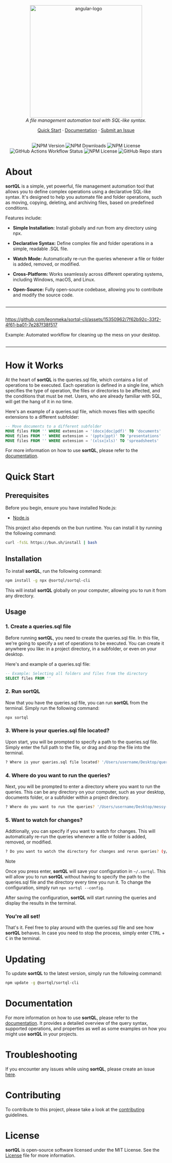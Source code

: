 <p align="center">
  <img src="https://github.com/leonmeka/sortql-cli/assets/15350962/c37fab56-5006-4e4d-84b5-00b2698525b0" alt="angular-logo" width="350px"/>
  <br>
  <em>A file management automation tool with SQL-like syntax.</em>
  <br>
</p>

<p align="center">
  <a href="#quick-start">Quick Start</a>
  ·
  <a href="./docs/documentation.md">Documentation</a>
  ·
  <a href="https://github.com/leonmeka/sortql-cli/issues"> 
  Submit an Issue</a>
  <br>
  <br>
</p>

<p align="center">
  <img alt="NPM Version" src="https://img.shields.io/npm/v/%40sortql%2Fsortql-cli">
  <img alt="NPM Downloads" src="https://img.shields.io/npm/dt/%40sortql%2Fsortql-cli">
  <img alt="NPM License" src="https://img.shields.io/npm/l/%40sortql%2Fsortql-cli">
  <img alt="GitHub Actions Workflow Status" src="https://img.shields.io/github/actions/workflow/status/leonmeka/sortql-cli/main.yaml">
  <img alt="NPM License" src="https://img.shields.io/badge/PRs-welcome-brightgreen">
  <img alt="GitHub Repo stars" src="https://img.shields.io/github/stars/leonmeka/sortql-cli">
</p>

# About

<b>sortQL</b> is a simple, yet powerful, file management automation tool that allows you to define complex operations using a declarative SQL-like syntax. It's designed to help you automate file and folder operations, such as moving, copying, deleting, and archiving files, based on predefined conditions.

Features include:

- <b>Simple Installation:</b> Install globally and run from any directory using npx.

- <b>Declarative Syntax:</b> Define complex file and folder operations in a simple, readable .SQL file.

- <b>Watch Mode:</b> Automatically re-run the queries whenever a file or folder is added, removed, or modified.

- <b>Cross-Platform:</b> Works seamlessly across different operating systems, including Windows, macOS, and Linux.

- <b>Open-Source:</b> Fully open-source codebase, allowing you to contribute and modify the source code.

<hr style="border: 1px solid #f0f0f0; margin-top: 2em; margin-bottom: 2em;">

https://github.com/leonmeka/sortql-cli/assets/15350962/7f62b92c-33f2-4f61-ba01-7e287f38f517

Example: Automated workflow for cleaning up the mess on your desktop.

<hr style="border: 1px solid #f0f0f0; margin-top: 2em; margin-bottom: 2em;">

# How it Works

At the heart of <b>sortQL</b> is the queries.sql file, which contains a list of operations to be executed. Each operation is defined in a single line, which specifies the type of operation, the files or directories to be affected, and the conditions that must be met. Users, who are already familiar with SQL, will get the hang of it in no time.

Here's an example of a queries.sql file, which moves files with specific extensions to a different subfolder:

```sql
-- Move documents to a different subfolder
MOVE files FROM '' WHERE extension = '(docx|doc|pdf)' TO 'documents'
MOVE files FROM '' WHERE extension = '(pptx|ppt)' TO 'presentations'
MOVE files FROM '' WHERE extension = '(xlsx|xls)' TO 'spreadsheets'
```

For more information on how to use <b>sortQL</b>, please refer to the [documentation](./docs/documentation.md).

# Quick Start

## Prerequisites

Before you begin, ensure you have installed Node.js:

- [Node.js](https://nodejs.org/en/download/)

This project also depends on the bun runtime. You can install it by running the following command:

```bash
curl -fsSL https://bun.sh/install | bash
```

## Installation

To install <b>sortQL</b>, run the following command:

```bash
npm install -g npx @sortql/sortql-cli
```

This will install <b>sortQL</b> globally on your computer, allowing you to run it from any directory.

## Usage

### 1. Create a queries.sql file

Before running <b>sortQL</b>, you need to create the queries.sql file. In this file, we're going to specify a set of operations to be executed. You can create it anywhere you like: in a project directory, in a subfolder, or even on your desktop.

Here's and example of a queries.sql file:

```sql
-- Example: Selecting all folders and files from the directory
SELECT files FROM ''
```

### 2. Run sortQL

Now that you have the queries.sql file, you can run <b>sortQL</b> from the terminal. Simply run the following command:

```bash
npx sortql
```

### 3. Where is your queries.sql file located?

Upon start, you will be prompted to specify a path to the queries.sql file. Simply enter the full path to the file, or drag and drop the file into the terminal.

```bash
? Where is your queries.sql file located? '/Users/username/Desktop/queries.sql'
```

### 4. Where do you want to run the queries?

Next, you will be prompted to enter a directory where you want to run the queries. This can be any directory on your computer, such as your desktop, documents folder, or a subfolder within a project directory.

```bash
? Where do you want to run the queries? '/Users/username/Desktop/messy-folder'
```

### 5. Want to watch for changes?

Addtionally, you can specify if you want to watch for changes. This will automatically re-run the queries whenever a file or folder is added, removed, or modified.

```bash
? Do you want to watch the directory for changes and rerun queries? (y/N) y
```

> [!NOTE]
> Once you press enter, <b>sortQL</b> will save your configuration in `~/.sortql`. This will allow you to run <b>sortQL</b> without having to specify the path to the queries.sql file and the directory every time you run it. To change the configuration, simply run `npx sortql --config`.

After saving the configuration, <b>sortQL</b> will start running the queries and display the results in the terminal.

### You're all set!

That's it. Feel free to play around with the queries.sql file and see how <b>sortQL</b> behaves. In case you need to stop the process, simply enter <kbd>CTRL</kbd> + <kbd>C</kbd> in the terminal.

# Updating

To update <b>sortQL</b> to the latest version, simply run the following command:

```bash
npm update -g @sortql/sortql-cli
```

# Documentation

For more information on how to use <b>sortQL</b>, please refer to the [documentation](./docs/documentation.md). It provides a detailed overview of the query syntax, supported operations, and properties as well as some examples on how you might use <b>sortQL</b> in your projects.

# Troubleshooting

If you encounter any issues while using <b>sortQL</b>, please create an issue [here](https://github.com/leonmeka/sortql/issues/new).

# Contributing

To contribute to this project, please take a look at the [contributing](contributing.md) guidelines.

# License

<b>sortQL</b> is open-source software licensed under the MIT License. See the [License](LICENSE) file for more information.
